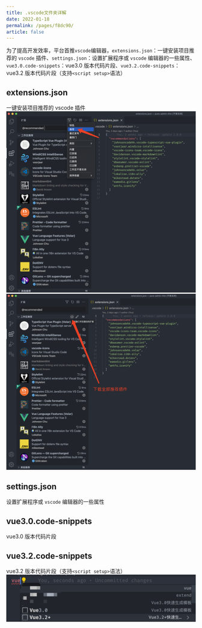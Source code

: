 ```yaml
---
title: .vscode文件夹详解
date: 2022-01-18
permalink: /pages/f8dc90/
article: false
---
```


为了提高开发效率，平台首推`vscode`编辑器，`extensions.json`：一键安装项目推荐的 `vscode` 插件、`settings.json`：设置扩展程序或 `vscode` 编辑器的一些属性、`vue3.0.code-snippets`：vue3.0 版本代码片段、`vue3.2.code-snippets`：vue3.2 版本代码片段（支持`<script setup>`语法）

## extensions.json

一键安装项目推荐的 vscode 插件  
 ![recommended1](/img/guide/recommended1.png)  
 ![recommended2](/img/guide/recommended2.png)

## settings.json

设置扩展程序或 `vscode` 编辑器的一些属性

## vue3.0.code-snippets

vue3.0 版本代码片段

## vue3.2.code-snippets

vue3.2 版本代码片段（支持`<script setup>`语法）  
 ![snip](/img/guide/snip.png)
